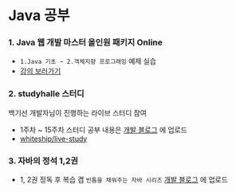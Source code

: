 # Java 공부


### 1. Java 웹 개발 마스터 올인원 패키지 Online
- `1.Java 기초 ~ 2.객체지향 프로그래밍` 예제 실습 
- [강의 보러가기](https://storage.googleapis.com/static.fastcampus.co.kr/prod/uploads/202103/140415-24/[%ED%8C%A8%EC%8A%A4%ED%8A%B8%EC%BA%A0%ED%8D%BC%EC%8A%A4]-%EA%B5%90%EC%9C%A1%EA%B3%BC%EC%A0%95%EC%86%8C%EA%B0%9C%EC%84%9C-java-%EC%9B%B9-%EA%B0%9C%EB%B0%9C-%EB%A7%88%EC%8A%A4%ED%84%B0-%EC%98%AC%EC%9D%B8%EC%9B%90-%ED%8C%A8%ED%82%A4%EC%A7%80-online..pdf)


### 2. studyhalle 스터디
백기선 개발자님이 진행하는 라이브 스터디 참여
- 1주차 ~ 15주차 스터디 공부 내용은 [개발 블로그](https://loosie.tistory.com/116?category=964815) 에 업로드 
- [whiteship/live-study](https://github.com/whiteship/live-study) 

### 3. 자바의 정석 1,2권
- 1, 2권 정독 후 복습 겸 `빈틈을 채워주는 자바 시리즈` [개발 블로그](https://loosie.tistory.com/search/%EB%B9%88%ED%8B%88%EC%9D%84%20%EC%B1%84%EC%9B%8C%EC%A3%BC%EB%8A%94%20%EC%9E%90%EB%B0%94)  에 업로드 